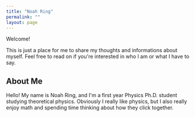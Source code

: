```yaml
---
title: "Noah Ring"
permalink: ""
layout: page
---
```


Welcome! 

This is just a place for me to share my thoughts and informations about myself. Feel free to read on if you're interested in who I am or what I have to say.

## About Me

Hello! My name is Noah Ring, and I'm a first year Physics Ph.D. student studying theoretical physics. Obviously I really like physics, but I also really enjoy math and spending time thinking about how they click together.
